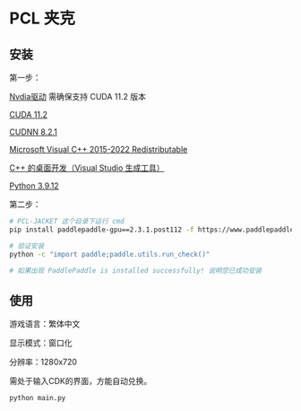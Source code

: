 # PCL 夹克

## 安装


第一步：

[Nvdia驱动](https://www.nvidia.com/download/index.aspx) 需确保支持 CUDA 11.2 版本

[CUDA 11.2](https://developer.download.nvidia.com/compute/cuda/11.2.0/local_installers/cuda_11.2.0_460.89_win10.exe)

[CUDNN 8.2.1](https://developer.download.nvidia.com/compute/machine-learning/cudnn/secure/8.2.1.32/11.3_06072021/cudnn-11.3-windows-x64-v8.2.1.32.zip)

[Microsoft Visual C++ 2015-2022 Redistributable](https://aka.ms/vs/17/release/vc_redist.x64.exe)

[C++ 的桌面开发（Visual Studio 生成工具）](https://aka.ms/vs/17/release/vs_BuildTools.exe)

[Python 3.9.12](https://www.nvidia.cn/Download/index.aspx?lang=cn)

第二步：

```bash
# PCL-JACKET 这个目录下运行 cmd
pip install paddlepaddle-gpu==2.3.1.post112 -f https://www.paddlepaddle.org.cn/whl/windows/mkl/avx/stable.html && pip install -r requirements.txt -i https://pypi.tuna.tsinghua.edu.cn/simple && cd ./packages/PaddleOCR-2.5.0 && python setup.py build && python setup.py install && cd ../../
```

```bash
# 验证安装 
python -c "import paddle;paddle.utils.run_check()"

# 如果出现 PaddlePaddle is installed successfully! 说明您已成功安装
```

## 使用
游戏语言：繁体中文

显示模式：窗口化

分辨率：1280x720

需处于输入CDK的界面，方能自动兑换。

```bash
python main.py
```
